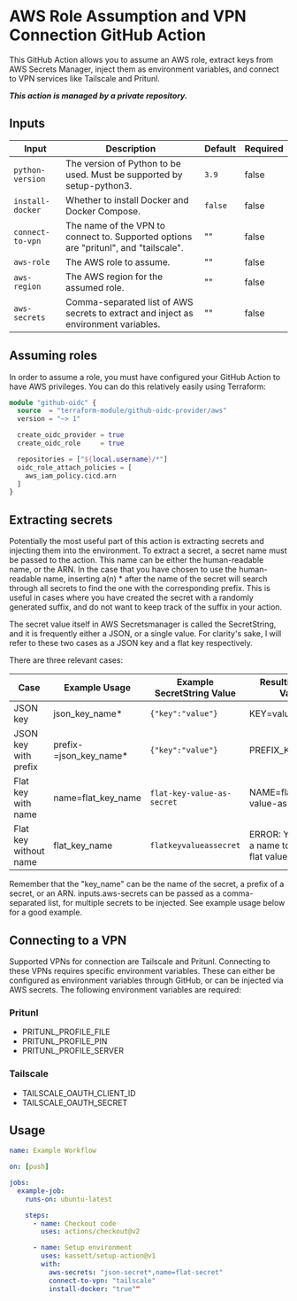 # AWS Role Assumption and VPN Connection GitHub Action

This GitHub Action allows you to assume an AWS role, 
extract keys from AWS Secrets Manager, 
inject them as environment variables, and connect to VPN services like Tailscale and Pritunl.

<b><i>This action is managed by a private repository.</i></b>

## Inputs

| Input            | Description                                                                          | Default | Required |
|------------------|--------------------------------------------------------------------------------------|---------|----------|
| `python-version` | The version of Python to be used. Must be supported by setup-python3.                | `3.9`   | false    |
| `install-docker` | Whether to install Docker and Docker Compose.                                        | `false` | false    |
| `connect-to-vpn` | The name of the VPN to connect to. Supported options are "pritunl", and "tailscale". | ""      | false    |
| `aws-role`       | The AWS role to assume.                                                              | ""      | false    |
| `aws-region`     | The AWS region for the assumed role.                                                 | ""      | false    |
| `aws-secrets`    | Comma-separated list of AWS secrets to extract and inject as environment variables.  | ""      | false    |

## Assuming roles
In order to assume a role, you must have configured your GitHub Action to have AWS privileges.
You can do this relatively easily using Terraform:
```terraform
module "github-oidc" {
  source  = "terraform-module/github-oidc-provider/aws"
  version = "~> 1"

  create_oidc_provider = true
  create_oidc_role     = true

  repositories = ["${local.username}/*"]
  oidc_role_attach_policies = [
    aws_iam_policy.cicd.arn
  ]
}
```

## Extracting secrets
Potentially the most useful part of this action is extracting secrets 
and injecting them into the environment.
To extract a secret, a secret name must be passed to the action. This name 
can be either the human-readable name, or the ARN. In the case that you have chosen
to use the human-readable name, inserting a(n) * after the name of the secret
will search through all secrets to find the one with the corresponding prefix. 
This is useful in cases where you have created the secret with a randomly generated
suffix, and do not want to keep track of the suffix in your action.

The secret value itself in AWS Secretsmanager is called the SecretString, and 
it is frequently either a JSON, or a single value. For clarity's sake, I will 
refer to these two cases as a JSON key and a flat key respectively.

There are three relevant cases:

| Case                  | Example Usage          | Example SecretString Value | Resulting Env Vars                             |
|-----------------------|------------------------|----------------------------|------------------------------------------------|
| JSON key              | json_key_name*         | `{"key":"value"}`          | KEY=value                                      |
| JSON key with prefix  | prefix-=json_key_name* | `{"key":"value"}`          | PREFIX_KEY=value                               |
| Flat key with name    | name=flat_key_name     | `flat-key-value-as-secret` | NAME=flat-key-value-as-secret                  |
| Flat key without name | flat_key_name          | `flatkeyvalueassecret`     | ERROR: You need a name to map a flat value to. |

Remember that the "key_name" can be the name of the secret, a prefix of a secret, or an ARN.
inputs.aws-secrets can be passed as a comma-separated list, for multiple secrets to be injected.
See example usage below for a good example.

## Connecting to a VPN
Supported VPNs for connection are Tailscale and Pritunl. Connecting to these VPNs requires 
specific environment variables. These can either be configured as environment 
variables through GitHub, or can be injected via AWS secrets. 
The following environment variables are required:

### Pritunl 
* PRITUNL_PROFILE_FILE
* PRITUNL_PROFILE_PIN
* PRITUNL_PROFILE_SERVER

### Tailscale
* TAILSCALE_OAUTH_CLIENT_ID
* TAILSCALE_OAUTH_SECRET

## Usage

```yaml
name: Example Workflow

on: [push]

jobs:
  example-job:
    runs-on: ubuntu-latest

    steps:
      - name: Checkout code
        uses: actions/checkout@v2

      - name: Setup environment
        uses: kassett/setup-action@v1
        with:
          aws-secrets: "json-secret*,name=flat-secret"
          connect-to-vpn: "tailscale"
          install-docker: "true""
```